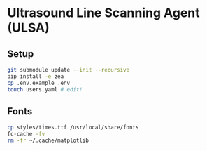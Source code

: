 # Ultrasound Line Scanning Agent (ULSA)

## Setup

```bash
git submodule update --init --recursive
pip install -e zea
cp .env.example .env
touch users.yaml # edit!
```

## Fonts

```bash
cp styles/times.ttf /usr/local/share/fonts
fc-cache -fv
rm -fr ~/.cache/matplotlib
```
